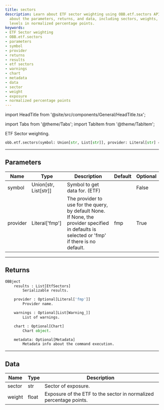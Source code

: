 ```yaml
---
title: sectors
description: Learn about ETF sector weighting using OBB.etf.sectors API. Find information
  about the parameters, returns, and data, including sectors, weights, and exposure
  levels in normalized percentage points.
keywords:
- ETF Sector weighting
- OBB.etf.sectors
- parameters
- symbol
- provider
- returns
- results
- etf sectors
- warnings
- chart
- metadata
- data
- sector
- weight
- exposure
- normalized percentage points
---
```


import HeadTitle from '@site/src/components/General/HeadTitle.tsx';

<HeadTitle title="etf /sectors - Reference | OpenBB Platform Docs" />

<!-- markdownlint-disable MD012 MD031 MD033 -->

import Tabs from '@theme/Tabs';
import TabItem from '@theme/TabItem';

ETF Sector weighting.

```python wordwrap
obb.etf.sectors(symbol: Union[str, List[str]], provider: Literal[str] = fmp)
```

---

## Parameters

<Tabs>
<TabItem value="standard" label="Standard">

| Name | Type | Description | Default | Optional |
| ---- | ---- | ----------- | ------- | -------- |
| symbol | Union[str, List[str]] | Symbol to get data for. (ETF) |  | False |
| provider | Literal['fmp'] | The provider to use for the query, by default None. If None, the provider specified in defaults is selected or 'fmp' if there is no default. | fmp | True |
</TabItem>

</Tabs>

---

## Returns

```python wordwrap
OBBject
    results : List[EtfSectors]
        Serializable results.

    provider : Optional[Literal['fmp']]
        Provider name.

    warnings : Optional[List[Warning_]]
        List of warnings.

    chart : Optional[Chart]
        Chart object.

    metadata: Optional[Metadata]
        Metadata info about the command execution.
```

---

## Data

<Tabs>
<TabItem value="standard" label="Standard">

| Name | Type | Description |
| ---- | ---- | ----------- |
| sector | str | Sector of exposure. |
| weight | float | Exposure of the ETF to the sector in normalized percentage points. |
</TabItem>

</Tabs>

